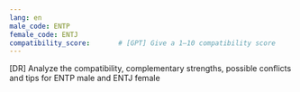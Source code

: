 ```yaml
---
lang: en
male_code: ENTP
female_code: ENTJ
compatibility_score:       # [GPT] Give a 1–10 compatibility score
---
```


[DR] Analyze the compatibility, complementary strengths, possible conflicts and tips for ENTP male and ENTJ female

